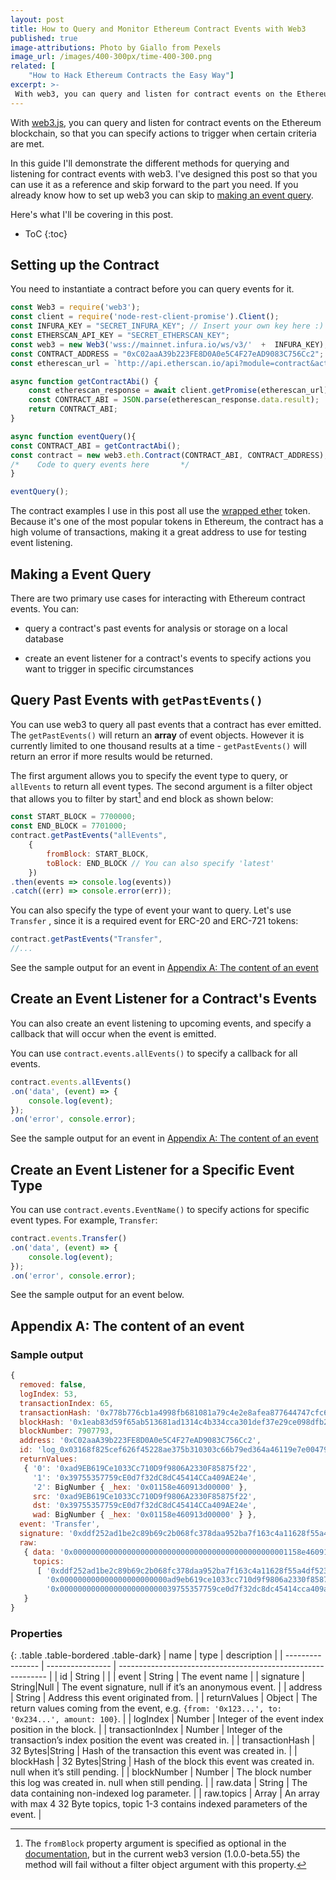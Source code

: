 ```yaml
---
layout: post
title: How to Query and Monitor Ethereum Contract Events with Web3
published: true
image-attributions: Photo by Giallo from Pexels
image_url: /images/400-300px/time-400-300.png
related: [
    "How to Hack Ethereum Contracts the Easy Way"]
excerpt: >-
 With web3, you can query and listen for contract events on the Ethereum blockchain.
---
```


With [web3.js](https://web3js.readthedocs.io), you can query and listen for contract events on the Ethereum blockchain, so that you can specify actions to trigger when certain criteria are met.

In this guide I'll demonstrate the different methods for querying and listening for contract events with web3. I've designed this post so that you can use it as a reference and skip forward to the part you need. If you already know how to set up web3 you can skip to [making an event query](###-Making-a-Query).

Here's what I'll be covering in this post. 

* ToC
{:toc}

## Setting up the Contract

You need to instantiate a contract before you can query events for it.

```javascript
const Web3 = require('web3'); 
const client = require('node-rest-client-promise').Client();
const INFURA_KEY = "SECRET_INFURA_KEY"; // Insert your own key here :)
const ETHERSCAN_API_KEY = "SECRET_ETHERSCAN_KEY";
const web3 = new Web3('wss://mainnet.infura.io/ws/v3/'  +  INFURA_KEY);
const CONTRACT_ADDRESS = "0xC02aaA39b223FE8D0A0e5C4F27eAD9083C756Cc2";
const etherescan_url = `http://api.etherscan.io/api?module=contract&action=getabi&address=${CONTRACT_ADDRESS}&apikey=${ETHERSCAN_API_KEY}`

async function getContractAbi() {
    const etherescan_response = await client.getPromise(etherescan_url)
    const CONTRACT_ABI = JSON.parse(etherescan_response.data.result);
    return CONTRACT_ABI;
}

async function eventQuery(){
const CONTRACT_ABI = getContractAbi();
const contract = new web3.eth.Contract(CONTRACT_ABI, CONTRACT_ADDRESS);
/*    Code to query events here       */    
}

eventQuery();
```

The contract examples I use in this post all use the [wrapped ether](https://weth.io/) token. Because it's one of the most popular tokens in Ethereum, the contract has a high volume of transactions, making it a great address to use for testing event listening.

## Making a Event Query

There are two primary use cases for interacting with Ethereum contract events. You can:

- query a contract's past events for analysis or storage on a local database

- create an event listener for a contract's events to specify actions you want to trigger in specific circumstances


## Query Past Events with `getPastEvents()`

You can use web3 to query all past events that a contract has ever emitted. The `getPastEvents()` will return an **array** of event objects. However it is currently limited to one thousand results at a time - `getPastEvents()` will return an error if more results would be returned.

The first argument allows you to specify the event type to query, or `allEvents` to return all event types.
The second argument is a filter object that allows you to filter by start[^fn1] and end block as shown below:

```javascript
const START_BLOCK = 7700000;
const END_BLOCK = 7701000;
contract.getPastEvents("allEvents",
    {                               
        fromBlock: START_BLOCK,     
        toBlock: END_BLOCK // You can also specify 'latest'          
    })                              
.then(events => console.log(events))
.catch((err) => console.error(err));
```
You can also specify the type of event your want to query. Let's use `Transfer` , since it is a required event for ERC-20 and ERC-721 tokens:

```javascript
contract.getPastEvents("Transfer",
//...
```
See the sample output for an event in [Appendix A: The content of an event](#appendix-a-the-content-of-an-event)

## Create an Event Listener for a Contract's Events

You can also create an event listening to upcoming events, and specify a callback that will occur when the event is emitted.

You can use `contract.events.allEvents()` to specify a callback for all events.

```javascript
contract.events.allEvents()
.on('data', (event) => {
	console.log(event);
});
.on('error', console.error);
```
See the sample output for an event in [Appendix A: The content of an event](#appendix-a-the-content-of-an-event)

## Create an Event Listener for a Specific Event Type

You can use `contract.events.EventName()` to specify actions for specific event types. For example, `Transfer`:

```javascript
contract.events.Transfer()
.on('data', (event) => {
	console.log(event);
});
.on('error', console.error);
```
See the sample output for an event below.

## Appendix A: The content of an event

### Sample output

```javascript
{ 
  removed: false, 
  logIndex: 53,
  transactionIndex: 65, 
  transactionHash: '0x778b776cb1a4998fb681081a79c4e2e8afea877644747cfc64e6dd36f6fda7f2',
  blockHash: '0x1eab83d59f65ab513681ad1314c4b334cca301def37e29ce098dfb293fd24181',
  blockNumber: 7907793,
  address: '0xC02aaA39b223FE8D0A0e5C4F27eAD9083C756Cc2',
  id: 'log_0x03168f825cef626f45228ae375b310303c66b79ed364a46119e7e004794af27c',
  returnValues:
   { '0': '0xad9EB619Ce1033Cc710D9f9806A2330F85875f22',
     '1': '0x39755357759cE0d7f32dC8dC45414CCa409AE24e',
     '2': BigNumber { _hex: '0x01158e460913d00000' },
     src: '0xad9EB619Ce1033Cc710D9f9806A2330F85875f22',
     dst: '0x39755357759cE0d7f32dC8dC45414CCa409AE24e',
     wad: BigNumber { _hex: '0x01158e460913d00000' } },
  event: 'Transfer',
  signature: '0xddf252ad1be2c89b69c2b068fc378daa952ba7f163c4a11628f55a4df523b3ef',
  raw:
   { data: '0x000000000000000000000000000000000000000000000001158e460913d00000',
     topics:
      [ '0xddf252ad1be2c89b69c2b068fc378daa952ba7f163c4a11628f55a4df523b3ef',
        '0x000000000000000000000000ad9eb619ce1033cc710d9f9806a2330f85875f22',
        '0x00000000000000000000000039755357759ce0d7f32dc8dc45414cca409ae24e' ] 
   } 
}
```

### Properties

{: .table .table-bordered .table-dark}
| name             | type             | description                                                  |
| ---------------- | ---------------- | ------------------------------------------------------------ |
| id               | String           |                                                              |
| event            | String           | The event name                                               |
| signature        | String\|Null     | The event signature, null if it’s an anonymous event.        |
| address          | String           | Address this event originated from.                          |
| returnValues     | Object           | The return values coming from the event, e.g. `{from: '0x123...', to: '0x234...', amount: 100}`. |
| logIndex         | Number           | Integer of the event index position in the block.            |
| transactionIndex | Number           | Integer of the transaction’s index position the event was created in. |
| transactionHash  | 32 Bytes\|String | Hash of the transaction this event was created in.           |
| blockHash        | 32 Bytes\|String | Hash of the block this event was created in. null when it’s still pending. |
| blockNumber      | Number           | The block number this log was created in. null when still pending. |
| raw.data         | String           | The data containing non-indexed log parameter.               |
| raw.topics       | Array            | An array with max 4 32 Byte topics, topic 1-3 contains indexed parameters of the event. |


[^fn1]:  The `fromBlock` property argument is specified as optional in the [documentation](https://web3js.readthedocs.io/en/1.0/web3-eth-contract.html#id37), but in the current web3 version (1.0.0-beta.55) the method will fail without a filter object argument with this property.

